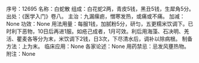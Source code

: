 序号：12695
名称：白蛇散
组成：白花蛇2两，青皮5钱，黑丑5钱，生犀角5分。
出处：《医学入门》卷八。
主治：九漏瘰疬，憎寒发热，或痛或不痛。
加减：None
功效：None
用法用量：每服1钱，加腻粉5分，研匀，五更糯米饮调下。已时利下恶物，10日后再进1服。如疮己成者，1月可效。利后用海藻、石决明、羌活、瞿麦各等分为末，米饮调下2钱，日3次，下尽清水后，调补以除病根。
制备方法：上为末。
临床应用：None
各家论述：None
用药禁忌：忌发风壅热物。
附注：None
